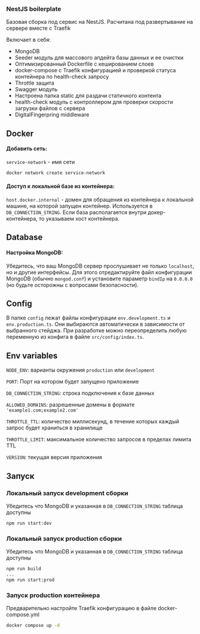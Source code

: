 ### NestJS boilerplate 
Базовая сборка под сервис на NestJS. Расчитана под развертывание на сервере вместе с Traefik

Включает в себя:

- MongoDB
- Seeder модуль для массового апдейта базы данных и ее очистки
- Оптимизированный Dockerfile с кешированием слоев
- docker-compose с Traefik конфигурацией и проверкой статуса контейнера по health-check запросу
- Throttle защита
- Swagger модуль
- Настроена папка static для раздачи статичного контента
- health-check модуль с контроллером для проверки скорости загрузки файлов с сервера
- DigitalFingerpring middleware

## Docker
#### Добавить сеть:

`service-network` - имя сети
```sh
docker network create service-network
```

#### Доступ к локальной базе из контейнера:
```host.docker.internal``` - домен для обращения из контейнера к локальной машине, на которой запущен контейнер. Используется в ```DB_CONNECTION_STRING```. Если база располагается внутри докер-контейнера, то указываем хост контейнера.

## Database
#### Настройка MongoDB:
Убедитесь, что ваш MongoDB сервер прослушивает не только `localhost`, но и другие интерфейсы. Для этого отредактируйте файл конфигурации MongoDB (обычно `mongod.conf`) и установите параметр `bindIp` на `0.0.0.0` (но будьте осторожны с вопросами безопасности).

## Config

В папке ```config``` лежат файлы конфигурации `env.development.ts` и `env.production.ts`. Они выбираются автоматически в зависимости от выбранного стейджа. При разработке можно переопределить любую переменную из конфига в файле `src/config/index.ts`.

## Env variables
`NODE_ENV`: варианты окружения `production` или `development`

```PORT```: Порт на котором будет запущено приложение

```DB_CONNECTION_STRING```: строка подключения к базе данных

```ALLOWED_DOMAINS```: разрешенные домены в формате `'example1.com;example2.com'`

```THROTTLE_TTL```: количество миллисекунд, в течение которых каждый запрос будет храниться в хранилище

```THROTTLE_LIMIT```: максимальное количество запросов в пределах лимита TTL

```VERSION```: текущая версия приложения

## Запуск
### Локальный запуск development сборки
Убедитесь что MongoDB и указанная в `DB_CONNECTION_STRING` таблица доступны
```sh
npm run start:dev
```

### Локальный запуск production сборки
Убедитесь что MongoDB и указанная в `DB_CONNECTION_STRING` таблица доступны
```sh
npm run build
...
npm run start:prod
```

### Запуск production контейнера
Предварительно настройте Traefik конфигурацию в файле docker-compose.yml
```sh
docker compose up -d 
```




